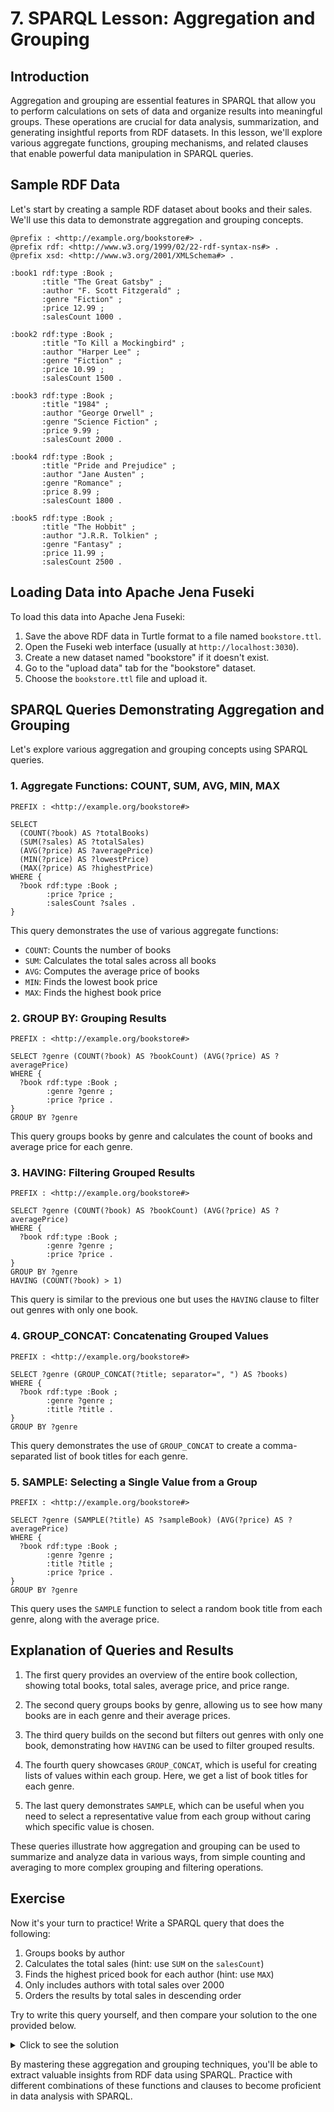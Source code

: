 # 7. SPARQL Lesson: Aggregation and Grouping

## Introduction

Aggregation and grouping are essential features in SPARQL that allow you to perform calculations on sets of data and 
organize results into meaningful groups. These operations are crucial for data analysis, summarization, and generating
insightful reports from RDF datasets. In this lesson, we'll explore various aggregate functions, grouping mechanisms,
and related clauses that enable powerful data manipulation in SPARQL queries.

## Sample RDF Data

Let's start by creating a sample RDF dataset about books and their sales. We'll use this data to demonstrate aggregation
and grouping concepts.

```turtle
@prefix : <http://example.org/bookstore#> .
@prefix rdf: <http://www.w3.org/1999/02/22-rdf-syntax-ns#> .
@prefix xsd: <http://www.w3.org/2001/XMLSchema#> .

:book1 rdf:type :Book ;
       :title "The Great Gatsby" ;
       :author "F. Scott Fitzgerald" ;
       :genre "Fiction" ;
       :price 12.99 ;
       :salesCount 1000 .

:book2 rdf:type :Book ;
       :title "To Kill a Mockingbird" ;
       :author "Harper Lee" ;
       :genre "Fiction" ;
       :price 10.99 ;
       :salesCount 1500 .

:book3 rdf:type :Book ;
       :title "1984" ;
       :author "George Orwell" ;
       :genre "Science Fiction" ;
       :price 9.99 ;
       :salesCount 2000 .

:book4 rdf:type :Book ;
       :title "Pride and Prejudice" ;
       :author "Jane Austen" ;
       :genre "Romance" ;
       :price 8.99 ;
       :salesCount 1800 .

:book5 rdf:type :Book ;
       :title "The Hobbit" ;
       :author "J.R.R. Tolkien" ;
       :genre "Fantasy" ;
       :price 11.99 ;
       :salesCount 2500 .
```

## Loading Data into Apache Jena Fuseki

To load this data into Apache Jena Fuseki:

1. Save the above RDF data in Turtle format to a file named `bookstore.ttl`.
2. Open the Fuseki web interface (usually at `http://localhost:3030`).
3. Create a new dataset named "bookstore" if it doesn't exist.
4. Go to the "upload data" tab for the "bookstore" dataset.
5. Choose the `bookstore.ttl` file and upload it.

## SPARQL Queries Demonstrating Aggregation and Grouping

Let's explore various aggregation and grouping concepts using SPARQL queries.

### 1. Aggregate Functions: COUNT, SUM, AVG, MIN, MAX

```sparql
PREFIX : <http://example.org/bookstore#>

SELECT 
  (COUNT(?book) AS ?totalBooks)
  (SUM(?sales) AS ?totalSales)
  (AVG(?price) AS ?averagePrice)
  (MIN(?price) AS ?lowestPrice)
  (MAX(?price) AS ?highestPrice)
WHERE {
  ?book rdf:type :Book ;
        :price ?price ;
        :salesCount ?sales .
}
```

This query demonstrates the use of various aggregate functions:
- `COUNT`: Counts the number of books
- `SUM`: Calculates the total sales across all books
- `AVG`: Computes the average price of books
- `MIN`: Finds the lowest book price
- `MAX`: Finds the highest book price

### 2. GROUP BY: Grouping Results

```sparql
PREFIX : <http://example.org/bookstore#>

SELECT ?genre (COUNT(?book) AS ?bookCount) (AVG(?price) AS ?averagePrice)
WHERE {
  ?book rdf:type :Book ;
        :genre ?genre ;
        :price ?price .
}
GROUP BY ?genre
```

This query groups books by genre and calculates the count of books and average price for each genre.

### 3. HAVING: Filtering Grouped Results

```sparql
PREFIX : <http://example.org/bookstore#>

SELECT ?genre (COUNT(?book) AS ?bookCount) (AVG(?price) AS ?averagePrice)
WHERE {
  ?book rdf:type :Book ;
        :genre ?genre ;
        :price ?price .
}
GROUP BY ?genre
HAVING (COUNT(?book) > 1)
```

This query is similar to the previous one but uses the `HAVING` clause to filter out genres with only one book.

### 4. GROUP_CONCAT: Concatenating Grouped Values

```sparql
PREFIX : <http://example.org/bookstore#>

SELECT ?genre (GROUP_CONCAT(?title; separator=", ") AS ?books)
WHERE {
  ?book rdf:type :Book ;
        :genre ?genre ;
        :title ?title .
}
GROUP BY ?genre
```

This query demonstrates the use of `GROUP_CONCAT` to create a comma-separated list of book titles for each genre.

### 5. SAMPLE: Selecting a Single Value from a Group

```sparql
PREFIX : <http://example.org/bookstore#>

SELECT ?genre (SAMPLE(?title) AS ?sampleBook) (AVG(?price) AS ?averagePrice)
WHERE {
  ?book rdf:type :Book ;
        :genre ?genre ;
        :title ?title ;
        :price ?price .
}
GROUP BY ?genre
```

This query uses the `SAMPLE` function to select a random book title from each genre, along with the average price.

## Explanation of Queries and Results

1. The first query provides an overview of the entire book collection, showing total books, total sales, average price, and price range.

2. The second query groups books by genre, allowing us to see how many books are in each genre and their average prices.

3. The third query builds on the second but filters out genres with only one book, demonstrating how `HAVING` can be used to filter grouped results.

4. The fourth query showcases `GROUP_CONCAT`, which is useful for creating lists of values within each group. Here, we get a list of book titles for each genre.

5. The last query demonstrates `SAMPLE`, which can be useful when you need to select a representative value from each group without caring which specific value is chosen.

These queries illustrate how aggregation and grouping can be used to summarize and analyze data in various ways, from 
simple counting and averaging to more complex grouping and filtering operations.

## Exercise

Now it's your turn to practice! Write a SPARQL query that does the following:

1. Groups books by author
2. Calculates the total sales (hint: use `SUM` on the `salesCount`)
3. Finds the highest priced book for each author (hint: use `MAX`)
4. Only includes authors with total sales over 2000
5. Orders the results by total sales in descending order

Try to write this query yourself, and then compare your solution to the one provided below.

<details>
<summary>Click to see the solution</summary>

```sparql
PREFIX : <http://example.org/bookstore#>

SELECT ?author (SUM(?sales) AS ?totalSales) (MAX(?price) AS ?highestPrice)
WHERE {
  ?book rdf:type :Book ;
        :author ?author ;
        :salesCount ?sales ;
        :price ?price .
}
GROUP BY ?author
HAVING (SUM(?sales) > 2000)
ORDER BY DESC(?totalSales)
```

This query demonstrates the combination of grouping, aggregation, filtering with `HAVING`, and ordering, providing a 
comprehensive view of author performance in terms of sales and pricing.

</details>

By mastering these aggregation and grouping techniques, you'll be able to extract valuable insights from RDF data 
using SPARQL. Practice with different combinations of these functions and clauses to become proficient in data 
analysis with SPARQL.